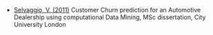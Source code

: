 * [Selvaggio, V. (2011)] Customer Churn prediction for an Automotive Dealership using computational Data Mining, MSc dissertation, City University London

[Selvaggio, V. (2011)]:https://github.com/selvinsource/customer-churn-prediction/blob/master/projectreport.pdf?raw=true

